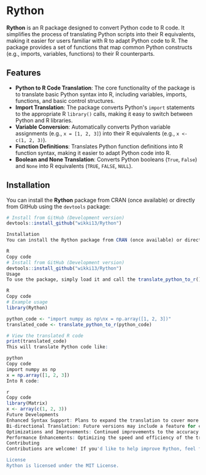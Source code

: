 # Rython

**Rython** is an R package designed to convert Python code to R code. It simplifies the process of translating Python scripts into their R equivalents, making it easier for users familiar with R to adapt Python code to R. The package provides a set of functions that map common Python constructs (e.g., imports, variables, functions) to their R counterparts.

## Features

- **Python to R Code Translation**: The core functionality of the package is to translate basic Python syntax into R, including variables, imports, functions, and basic control structures.
- **Import Translation**: The package converts Python's `import` statements to the appropriate R `library()` calls, making it easy to switch between Python and R libraries.
- **Variable Conversion**: Automatically converts Python variable assignments (e.g., `x = [1, 2, 3]`) into their R equivalents (e.g., `x <- c(1, 2, 3)`).
- **Function Definitions**: Translates Python function definitions into R function syntax, making it easier to adapt Python code into R.
- **Boolean and None Translation**: Converts Python booleans (`True`, `False`) and `None` into R equivalents (`TRUE`, `FALSE`, `NULL`).

## Installation

You can install the **Rython** package from CRAN (once available) or directly from GitHub using the `devtools` package:

```r
# Install from GitHub (Development version)
devtools::install_github("wikki13/Rython")

Installation
You can install the Rython package from CRAN (once available) or directly from GitHub using the devtools package:

R
Copy code
# Install from GitHub (Development version)
devtools::install_github("wikki13/Rython")
Usage
To use the package, simply load it and call the translate_python_to_r() function, passing the Python code you want to translate as a string.

R
Copy code
# Example usage
library(Rython)

python_code <- "import numpy as np\nx = np.array([1, 2, 3])"
translated_code <- translate_python_to_r(python_code)

# View the translated R code
print(translated_code)
This will translate Python code like:

python
Copy code
import numpy as np
x = np.array([1, 2, 3])
Into R code:

r
Copy code
library(Matrix)
x <- array(c(1, 2, 3))
Future Developments
Enhanced Syntax Support: Plans to expand the translation to cover more complex Python features, such as classes, loops, conditionals, and exception handling.
Bi-directional Translation: Future versions may include a feature for converting R code back to Python, making it easier to work with both languages in parallel.
Optimizations and Improvements: Continued improvements to the accuracy of the translation, including handling edge cases and uncommon Python libraries.
Performance Enhancements: Optimizing the speed and efficiency of the translation process, especially for larger Python scripts.
Contributing
Contributions are welcome! If you'd like to help improve Rython, feel free to open an issue or submit a pull request on the GitHub repository.

License
Rython is licensed under the MIT License.
